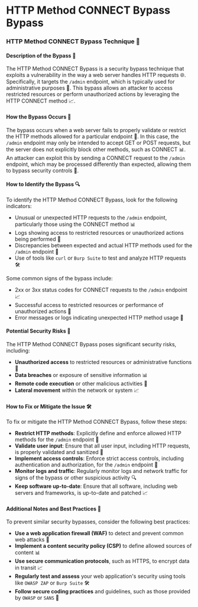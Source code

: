 # HTTP Method CONNECT Bypass Bypass

### HTTP Method CONNECT Bypass Technique 🚨
#### Description of the Bypass 📝
The HTTP Method CONNECT Bypass is a security bypass technique that exploits a vulnerability in the way a web server handles HTTP requests 🌐. Specifically, it targets the `/admin` endpoint, which is typically used for administrative purposes 🤝. This bypass allows an attacker to access restricted resources or perform unauthorized actions by leveraging the HTTP CONNECT method 📈.

#### How the Bypass Occurs 🤔
The bypass occurs when a web server fails to properly validate or restrict the HTTP methods allowed for a particular endpoint 🚫. In this case, the `/admin` endpoint may only be intended to accept GET or POST requests, but the server does not explicitly block other methods, such as CONNECT 📊. An attacker can exploit this by sending a CONNECT request to the `/admin` endpoint, which may be processed differently than expected, allowing them to bypass security controls 🚪.

#### How to Identify the Bypass 🔍
To identify the HTTP Method CONNECT Bypass, look for the following indicators:
* Unusual or unexpected HTTP requests to the `/admin` endpoint, particularly those using the CONNECT method 📊
* Logs showing access to restricted resources or unauthorized actions being performed 🚫
* Discrepancies between expected and actual HTTP methods used for the `/admin` endpoint 🤔
* Use of tools like `curl` or `Burp Suite` to test and analyze HTTP requests 🛠️

Some common signs of the bypass include:
* 2xx or 3xx status codes for CONNECT requests to the `/admin` endpoint 📈
* Successful access to restricted resources or performance of unauthorized actions 🚪
* Error messages or logs indicating unexpected HTTP method usage 📝

#### Potential Security Risks 🚨
The HTTP Method CONNECT Bypass poses significant security risks, including:
* **Unauthorized access** to restricted resources or administrative functions 🚫
* **Data breaches** or exposure of sensitive information 📊
* **Remote code execution** or other malicious activities 🚪
* **Lateral movement** within the network or system 📈

#### How to Fix or Mitigate the Issue 🛠️
To fix or mitigate the HTTP Method CONNECT Bypass, follow these steps:
* **Restrict HTTP methods**: Explicitly define and enforce allowed HTTP methods for the `/admin` endpoint 🚫
* **Validate user input**: Ensure that all user input, including HTTP requests, is properly validated and sanitized 📝
* **Implement access controls**: Enforce strict access controls, including authentication and authorization, for the `/admin` endpoint 🤝
* **Monitor logs and traffic**: Regularly monitor logs and network traffic for signs of the bypass or other suspicious activity 🔍
* **Keep software up-to-date**: Ensure that all software, including web servers and frameworks, is up-to-date and patched 📈

#### Additional Notes and Best Practices 📝
To prevent similar security bypasses, consider the following best practices:
* **Use a web application firewall (WAF)** to detect and prevent common web attacks 🚫
* **Implement a content security policy (CSP)** to define allowed sources of content 📊
* **Use secure communication protocols**, such as HTTPS, to encrypt data in transit 📈
* **Regularly test and assess** your web application's security using tools like `OWASP ZAP` or `Burp Suite` 🛠️
* **Follow secure coding practices** and guidelines, such as those provided by `OWASP` or `SANS` 📝